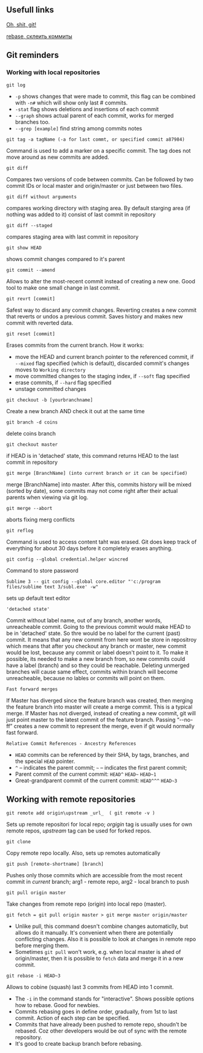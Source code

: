 ## Usefull links
[Oh, shit, git!](https://ohshitgit.com/)

[rebase, склеить коммиты](https://htmlacademy.ru/blog/27-how-to-squash-commits-and-why-it-is-needed)


## Git reminders

### Working with local repositories
```
git log
```
- `-p` shows changes that were made to commit, this flag can be combined with `-n#` which will show only last # commits.
- `-stat` flag shows deletions and insertions of each commit
- `--graph` shows actual parent of each commit, works for merged branches too.
- `--grep [example]` find string among commits notes

```
git tag -a tagName (-a for last commt, or specified commit a87984)
```
Command is used to add a marker on a specific commit. The tag does not move around as new commits are added.

```
git diff 
```
Compares two versions of code between commits. Can be followed by two commit IDs or local master and origin/master or just between two files.

```
git diff without arguments
```
compares working directory with staging area. By default starging area (if nothing was added to it) consist of last commit in repository

```
git diff --staged
```
compares staging area with last commit in repository

```
git show HEAD
```
shows commit changes compared to it's parent

```
git commit --amend
```
Allows to alter the most-recent commit instead of creating a new one. Good tool to make one small change in last commit.

```
git revrt [commit]
```
Safest way to discard any commit changes. Reverting creates a new commit that reverts or undos a previous commit. Saves history and makes new commit with reverted data.

```
git reset [commit]
```
Erases commits from the current branch. How it works:
- move the HEAD and current branch pointer to the referenced commit, if `--mixed` flag specified (which is default), discarded commit's changes moves to `Working directory`
- move committed changes to the staging index, if `--soft` flag specified
- erase commits, if `--hard` flag specified
- unstage committed changes

```
git checkout -b [yourbranchname]
```
Create a new branch AND check it out at the same time

```
git branch -d coins
```
delete coins branch

```
git checkout master
```
if HEAD is in 'detached' state, this command returns HEAD to the last commit in repository

```
git merge [BranchName] (into current branch or it can be specified)
```
merge [BranchName] into master. After this, commits history will be mixed (sorted by date), some commits may not come right after their actual parents when viewing via git log.
	
```
git merge --abort
```
aborts fixing merg conflicts

```
git reflog
```
Command is used to access content taht was erased. Git does keep track of everything for about 30 days before it completely erases anything.

```
git config --global credential.helper wincred
```
Command to store password

```
Sublime 3 -- git config --global core.editor "'c:/program files/sublime text 3/subl.exe' -w"
```
sets up default text editor

```
'detached state'
```
Commit without label name, out of any branch, another words, unreacheable commit. Going to the previous commit would make HEAD to be in 'detached' state. So thre would be no label for the current (past) commit. It means that any new commit from here wont be store in repositroy which means that after you checkout any branch or master, new commit would be lost, because any commit or label doesn't point to it. To make it possible, its needed to make a new branch from, so new commits could have a label (branch) and so they could be reachable. Deleting unmerged branches will cause same effect, commits within branch will become unreacheable, because no lables or commits will point on them.

```
Fast forward merges
```
If Master has diverged since the feature branch was created, then merging the feature branch into master will create a merge commit. This is a typical merge. If Master has not diverged, instead of creating a new commit, git will just point master to the latest commit of the feature branch. Passing “--no-ff” creates a new commit to represent the merge, even if git would normally fast forward.

```
Relative Commit References - Ancestry References
```
- `HEAD` commits can be referenced by their SHA, by tags, branches, and the special `HEAD` pointer.
- `^` – indicates the parent commit; `~` – indicates the first parent commit;
- Parent commit of the current commit: `HEAD^` `HEAD~` `HEAD~1`
- Great-grandparent commit of the current commit: `HEAD^^^` `HEAD~3`


## Working with remote repositories
```
git remote add origin\upstream _url_  ( git remote -v )
```
Sets up remote repositori for local repo; *orgigin* tag is usually uses for own remote repos, *upstream* tag can be used for forked repos.

```
git clone
```
Copy remote repo locally. Also, sets up remotes automatically 

```
git push [remote-shortname] [branch]
```
Pushes only those commits which are accessible from the most recent commit in *current* branch; 
arg1 - remote repo, arg2 - local branch to push 

```
git pull origin master
```
Take changes from remote repo (origin) into local repo (master).

```
git fetch = git pull origin master > git merge master origin/master
```
- Unlike pull, this command doesn't combine changes automaticlly, but allows do it manually. It's convenient when there are potentially conflicting changes. Also it is possible to look at changes in remote repo before merging them.
- Sometimes `git pull` won't work, e.g. when local master is ahed of origin/master, then it is possible to `fetch` data and merge it in a new commit.

```
git rebase -i HEAD~3
```
Allows to cobine (squash) last 3 commits from HEAD into 1 commit.
- The `-i` in the command stands for "interactive". Shows possible options how to rebase. Good for newbies.
- Commits rebasing goes in define order, gradually, from 1st to last commit. Action of each step can be specified.
- Commits that have already been pushed to remote repo, shoudn't be rebased. Coz other developers would be out of sync with the remote repository.
- It's good to create backup branch before rebasing.
